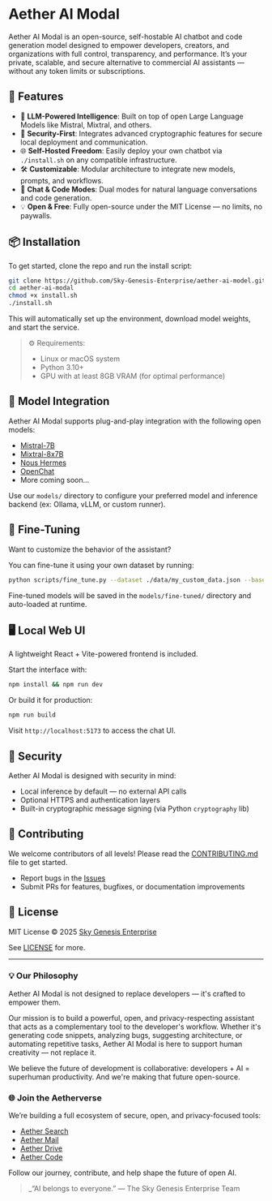 # Aether AI Modal

Aether AI Modal is an open-source, self-hostable AI chatbot and code generation model designed to empower developers, creators, and organizations with full control, transparency, and performance. It’s your private, scalable, and secure alternative to commercial AI assistants — without any token limits or subscriptions.

## 🚀 Features

- 🧠 **LLM-Powered Intelligence**: Built on top of open Large Language Models like Mistral, Mixtral, and others.
- 🔐 **Security-First**: Integrates advanced cryptographic features for secure local deployment and communication.
- 🌐 **Self-Hosted Freedom**: Easily deploy your own chatbot via `./install.sh` on any compatible infrastructure.
- 🛠️ **Customizable**: Modular architecture to integrate new models, prompts, and workflows.
- 💬 **Chat & Code Modes**: Dual modes for natural language conversations and code generation.
- 💡 **Open & Free**: Fully open-source under the MIT License — no limits, no paywalls.

## 📦 Installation

To get started, clone the repo and run the install script:

```bash
git clone https://github.com/Sky-Genesis-Enterprise/aether-ai-model.git
cd aether-ai-modal
chmod +x install.sh
./install.sh
```

This will automatically set up the environment, download model weights, and start the service.

> ⚙️ Requirements:
> - Linux or macOS system
> - Python 3.10+
> - GPU with at least 8GB VRAM (for optimal performance)

## 🧩 Model Integration

Aether AI Modal supports plug-and-play integration with the following open models:

- [Mistral-7B](https://github.com/mistralai)
- [Mixtral-8x7B](https://github.com/mistralai)
- [Nous Hermes](https://huggingface.co/NousResearch)
- [OpenChat](https://github.com/imoneoi/openchat)
- More coming soon...

Use our `models/` directory to configure your preferred model and inference backend (ex: Ollama, vLLM, or custom runner).

## 🧠 Fine-Tuning

Want to customize the behavior of the assistant?

You can fine-tune it using your own dataset by running:

```bash
python scripts/fine_tune.py --dataset ./data/my_custom_data.json --base_model mistral-7b
```

Fine-tuned models will be saved in the `models/fine-tuned/` directory and auto-loaded at runtime.

## 🖥️ Local Web UI

A lightweight React + Vite-powered frontend is included.

Start the interface with:

```bash
npm install && npm run dev
```

Or build it for production:

```bash
npm run build
```

Visit `http://localhost:5173` to access the chat UI.

## 🔐 Security

Aether AI Modal is designed with security in mind:

- Local inference by default — no external API calls
- Optional HTTPS and authentication layers
- Built-in cryptographic message signing (via Python `cryptography` lib)

## 🤝 Contributing

We welcome contributors of all levels! Please read the [CONTRIBUTING.md](./CONTRIBUTING.md) file to get started.

- Report bugs in the [Issues](https://github.com/Sky-Genesis-Enterprise/aether-ai-model/issues)
- Submit PRs for features, bugfixes, or documentation improvements

## 📄 License

MIT License © 2025 [Sky Genesis Enterprise](https://skygenesis.io)

See [LICENSE](./LICENSE) for more.

---

### 💡 Our Philosophy
Aether AI Modal is not designed to replace developers — it's crafted to empower them.

Our mission is to build a powerful, open, and privacy-respecting assistant that acts as a complementary tool to the developer's workflow. Whether it's generating code snippets, analyzing bugs, suggesting architecture, or automating repetitive tasks, Aether AI Modal is here to support human creativity — not replace it.

We believe the future of development is collaborative: developers + AI = superhuman productivity. And we're making that future open-source.

### 🌐 Join the Aetherverse

We’re building a full ecosystem of secure, open, and privacy-focused tools:

- [Aether Search](https://github.com/Sky-Genesis-Enterprise/aether-search)
- [Aether Mail](https://github.com/Sky-Genesis-Enterprise/aether-mail)
- [Aether Drive](https://github.com/Sky-Genesis-Enterprise/aether-drive)
- [Aether Code](https://github.com/Sky-Genesis-Enterprise/aether-code)

Follow our journey, contribute, and help shape the future of open AI.

> _“AI belongs to everyone.” — The Sky Genesis Enterprise Team